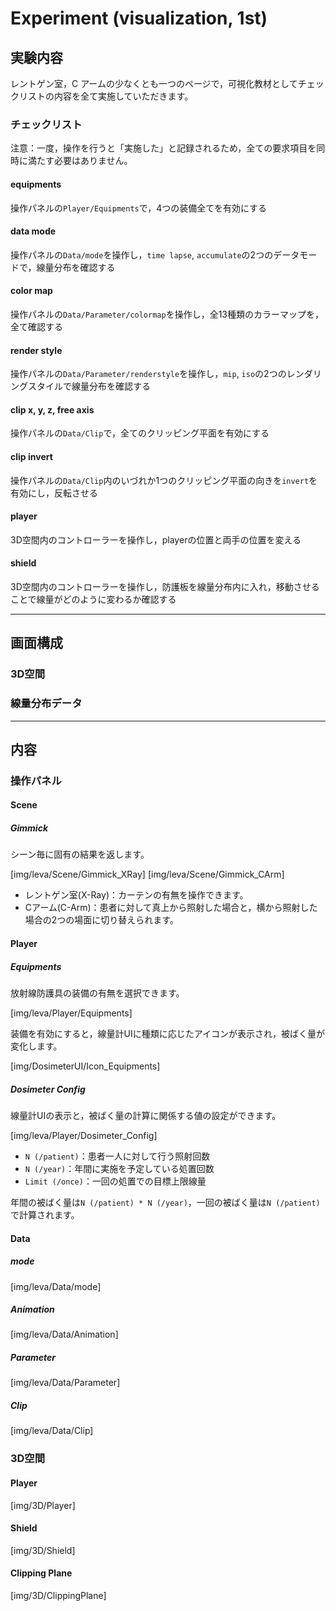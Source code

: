 # Experiment (visualization, 1st)

## 実験内容
レントゲン室，C アームの少なくとも一つのページで，可視化教材としてチェックリストの内容を全て実施していただきます。

### チェックリスト
注意：一度，操作を行うと「実施した」と記録されるため，全ての要求項目を同時に満たす必要はありません。

#### equipments
操作パネルの`Player/Equipments`で，4つの装備全てを有効にする

#### data mode
操作パネルの`Data/mode`を操作し，`time lapse`, `accumulate`の2つのデータモードで，線量分布を確認する

#### color map
操作パネルの`Data/Parameter/colormap`を操作し，全13種類のカラーマップを，全て確認する

#### render style
操作パネルの`Data/Parameter/renderstyle`を操作し，`mip`, `iso`の2つのレンダリングスタイルで線量分布を確認する

#### clip x, y, z, free axis
操作パネルの`Data/Clip`で，全てのクリッピング平面を有効にする

#### clip invert
操作パネルの`Data/Clip`内のいづれか1つのクリッピング平面の向きを`invert`を有効にし，反転させる

#### player
3D空間内のコントローラーを操作し，playerの位置と両手の位置を変える

#### shield
3D空間内のコントローラーを操作し，防護板を線量分布内に入れ，移動させることで線量がどのように変わるか確認する

---
## 画面構成

### 3D空間

### 線量分布データ

---
## 内容

<!-- --- -->
### 操作パネル
#### Scene

##### Gimmick
シーン毎に固有の結果を返します。

[img/leva/Scene/Gimmick_XRay]
[img/leva/Scene/Gimmick_CArm]

- レントゲン室(X-Ray)：カーテンの有無を操作できます。
- Cアーム(C-Arm)：患者に対して真上から照射した場合と，横から照射した場合の2つの場面に切り替えられます。

#### Player

##### Equipments
放射線防護具の装備の有無を選択できます。

[img/leva/Player/Equipments]

装備を有効にすると，線量計UIに種類に応じたアイコンが表示され，被ばく量が変化します。

[img/DosimeterUI/Icon_Equipments]

##### Dosimeter Config
線量計UIの表示と，被ばく量の計算に関係する値の設定ができます。

[img/leva/Player/Dosimeter_Config]

- `N (/patient)`：患者一人に対して行う照射回数
- `N (/year)`：年間に実施を予定している処置回数
- `Limit (/once)`：一回の処置での目標上限線量

年間の被ばく量は`N (/patient) * N (/year)`，一回の被ばく量は`N (/patient)`で計算されます。

#### Data

##### mode

[img/leva/Data/mode]

##### Animation

[img/leva/Data/Animation]

##### Parameter

[img/leva/Data/Parameter]

##### Clip

[img/leva/Data/Clip]

<!-- --- -->
### 3D空間

#### Player

[img/3D/Player]

#### Shield

[img/3D/Shield]

#### Clipping Plane

[img/3D/ClippingPlane]
